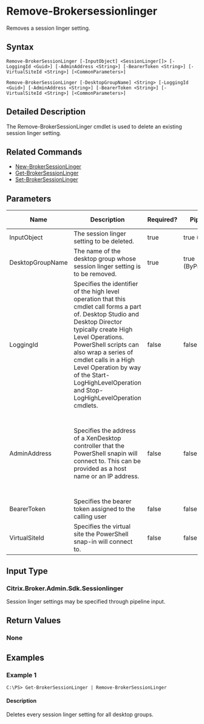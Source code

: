 ﻿
# Remove-Brokersessionlinger
Removes a session linger setting.
## Syntax
```
Remove-BrokerSessionLinger [-InputObject] <SessionLinger[]> [-LoggingId <Guid>] [-AdminAddress <String>] [-BearerToken <String>] [-VirtualSiteId <String>] [<CommonParameters>]

Remove-BrokerSessionLinger [-DesktopGroupName] <String> [-LoggingId <Guid>] [-AdminAddress <String>] [-BearerToken <String>] [-VirtualSiteId <String>] [<CommonParameters>]
```
## Detailed Description
The Remove-BrokerSessionLinger cmdlet is used to delete an existing session linger setting.


## Related Commands

* [New-BrokerSessionLinger](./New-BrokerSessionLinger/)
* [Get-BrokerSessionLinger](./Get-BrokerSessionLinger/)
* [Set-BrokerSessionLinger](./Set-BrokerSessionLinger/)
## Parameters
| Name   | Description | Required? | Pipeline Input | Default Value |
| --- | --- | --- | --- | --- |
| InputObject | The session linger setting to be deleted. | true | true (ByValue) |  |
| DesktopGroupName | The name of the desktop group whose session linger setting is to be removed. | true | true (ByPropertyName) |  |
| LoggingId | Specifies the identifier of the high level operation that this cmdlet call forms a part of. Desktop Studio and Desktop Director typically create High Level Operations. PowerShell scripts can also wrap a series of cmdlet calls in a High Level Operation by way of the Start-LogHighLevelOperation and Stop-LogHighLevelOperation cmdlets. | false | false |  |
| AdminAddress | Specifies the address of a XenDesktop controller that the PowerShell snapin will connect to. This can be provided as a host name or an IP address. | false | false | Localhost. Once a value is provided by any cmdlet, this value will become the default. |
| BearerToken | Specifies the bearer token assigned to the calling user | false | false |  |
| VirtualSiteId | Specifies the virtual site the PowerShell snap-in will connect to. | false | false |  |

## Input Type

### Citrix.Broker.Admin.Sdk.Sessionlinger
Session linger settings may be specified through pipeline input.
## Return Values

### None

## Examples

### Example 1
```
C:\PS> Get-BrokerSessionLinger | Remove-BrokerSessionLinger
```
#### Description
Deletes every session linger setting for all desktop groups.
